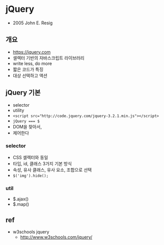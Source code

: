 # jQuery
- 2005 John E. Resig

## 개요
- https://jquery.com
- 셀렉터 기반의 자바스크립트 라이브러리
- write less, do more
- 짧은 코드가 특징
- 대상 선택하고 액션

## jQuery 기본
- selector
- utility
- `<script src="http://code.jquery.com/jquery-3.2.1.min.js"></script>`
- `jQuery === $`
- DOM을 찾아서,
- 제어한다

### selector
- CSS 셀렉터와 동일
- 타입, id, 클래스 3가지 기본 방식
- 속성, 유사 클래스, 유사 요소, 조합으로 선택
- `$('img').hide();`

### util
- $.ajax()
- $.map()

## ref
- w3schools jquery
  * http://www.w3schools.com/jquery/

